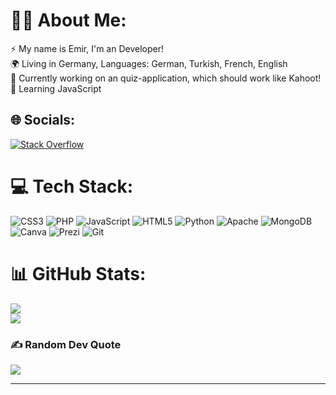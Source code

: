 # 🧑🏻  About Me:
⚡ My name is Emir, I'm an Developer! <br>
🌍 Living in Germany, Languages: German, Turkish, French, English <br>
🔭 Currently working on an quiz-application, which should work like Kahoot! <br>
🌱 Learning JavaScript


## 🌐 Socials:
[![Stack Overflow](https://img.shields.io/badge/-Stackoverflow-FE7A16?logo=stack-overflow&logoColor=white)](https://stackoverflow.com/users/20778337) 

# 💻 Tech Stack:
![CSS3](https://img.shields.io/badge/css3-%231572B6.svg?style=for-the-badge&logo=css3&logoColor=white) ![PHP](https://img.shields.io/badge/php-%23777BB4.svg?style=for-the-badge&logo=php&logoColor=white) ![JavaScript](https://img.shields.io/badge/javascript-%23323330.svg?style=for-the-badge&logo=javascript&logoColor=%23F7DF1E) ![HTML5](https://img.shields.io/badge/html5-%23E34F26.svg?style=for-the-badge&logo=html5&logoColor=white) ![Python](https://img.shields.io/badge/python-3670A0?style=for-the-badge&logo=python&logoColor=ffdd54) ![Apache](https://img.shields.io/badge/apache-%23D42029.svg?style=for-the-badge&logo=apache&logoColor=white) ![MongoDB](https://img.shields.io/badge/MongoDB-%234ea94b.svg?style=for-the-badge&logo=mongodb&logoColor=white) ![Canva](https://img.shields.io/badge/Canva-%2300C4CC.svg?style=for-the-badge&logo=Canva&logoColor=white) ![Prezi](https://img.shields.io/badge/Prezi-%23000000.svg?style=for-the-badge&logo=Prezi&logoColor=white) ![Git](https://img.shields.io/badge/-git-ffffff?logo=git&logoColor=black&style=for-the-badge)
# 📊 GitHub Stats:
<!-- ![](https://github-readme-stats.vercel.app/api?username=emirkcr&theme=dark&hide_border=false&include_all_commits=false&count_private=false)<br> -->
![](https://github-readme-streak-stats.herokuapp.com/?user=emirkcr&theme=dark&hide_border=false)<br/> 
![](https://github-readme-stats.vercel.app/api/top-langs/?username=emirkcr&theme=dark&hide_border=false&include_all_commits=false&count_private=false&layout=compact)

### ✍️ Random Dev Quote
![](https://quotes-github-readme.vercel.app/api?type=horizontal&theme=radical)

<!-- ### 😂 Random Dev Meme -->
<!-- <img src="https://random-memer.herokuapp.com/" width="512px"/> -->

---
<!-- ![](https://visitcount.itsvg.in/api?id=emirkcr&icon=0&color=0)](https://visitcount.itsvg.in) -->

<!-- Proudly created with GPRM ( https://gprm.itsvg.in ) -->
